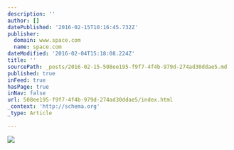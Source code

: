 ```yaml
---
description: ''
author: []
datePublished: '2016-02-15T10:16:45.732Z'
publisher:
  domain: www.space.com
  name: space.com
dateModified: '2016-02-04T15:18:08.224Z'
title: ''
sourcePath: _posts/2016-02-15-508ee195-f9f7-4f4b-979d-274ad30ddae5.md
published: true
inFeed: true
hasPage: true
inNav: false
url: 508ee195-f9f7-4f4b-979d-274ad30ddae5/index.html
_context: 'http://schema.org'
_type: Article

---
```

![](http://www.space.com/images/i/000/053/057/original/moon-earth-Change-5T1-1920.jpg?interpolation=lanczos-none&fit=around|1920:1200&crop=1920:1200;*,*)